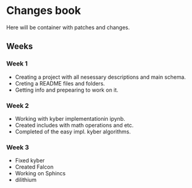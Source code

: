 # Changes book

Here will be container with patches and changes.

## Weeks

### Week 1

- Creating a project with all nesessary descriptions and main schema.
- Creting a README files and folders.
- Getting info and prepearing to work on it.

### Week 2

- Working with kyber implementationin ipynb.
- Created includes with math operations and etc.
- Completed of the easy impl. kyber algorithms.

### Week 3
- Fixed kyber
- Created Falcon
- Working on Sphincs
- dilithium